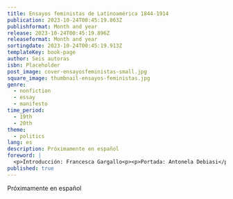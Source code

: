 ```yaml
---
title: Ensayos feministas de Latinoamérica 1844-1914
publication: 2023-10-24T00:45:19.863Z
publishformat: Month and year
release: 2023-10-24T00:45:19.896Z
releaseformat: Month and year
sortingdate: 2023-10-24T00:45:19.913Z
templateKey: book-page
author: Seis autoras
isbn: Placeholder
post_image: cover-ensayosfeministas-small.jpg
square_image: thumbnail-ensayos-feministas.jpg
genre:
  - nonfiction
  - essay
  - manifesto
time_period:
  - 19th
  - 20th
theme:
  - politics
lang: es
description: Próximamente en español
foreword: |
  <p>Introducción: Francesca Gargallo<p><p>Portada: Antonela Debiasi</p>
published: true
---
```

Próximamente en español